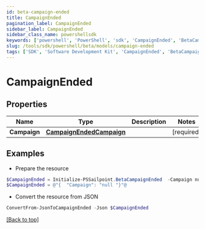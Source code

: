 ```yaml
---
id: beta-campaign-ended
title: CampaignEnded
pagination_label: CampaignEnded
sidebar_label: CampaignEnded
sidebar_class_name: powershellsdk
keywords: ['powershell', 'PowerShell', 'sdk', 'CampaignEnded', 'BetaCampaignEnded'] 
slug: /tools/sdk/powershell/beta/models/campaign-ended
tags: ['SDK', 'Software Development Kit', 'CampaignEnded', 'BetaCampaignEnded']
---
```



# CampaignEnded

## Properties

Name | Type | Description | Notes
------------ | ------------- | ------------- | -------------
**Campaign** | [**CampaignEndedCampaign**](campaign-ended-campaign) |  | [required]

## Examples

- Prepare the resource
```powershell
$CampaignEnded = Initialize-PSSailpoint.BetaCampaignEnded  -Campaign null
$CampaignEnded = @"{  "Campaign": "null "}"@
```

- Convert the resource from JSON
```powershell
ConvertFrom-JsonToCampaignEnded -Json $CampaignEnded
```


[[Back to top]](#) 


